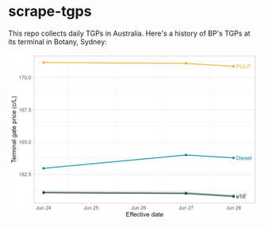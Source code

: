 # scrape-tgps

This repo collects daily TGPs in Australia. Here's a history of BP's TGPs at its terminal in Botany, Sydney:

![BP TGP at Sydney-Botany terminal](figures/png/bp.png)